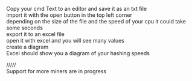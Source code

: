 Copy your cmd Text to an editor and save it as an txt file <br>
import it with the open button in the top left corner<br>
depending on the size of the file and the speed of your cpu it could take some seconds<br>
export it to an excel file<br>
open it with excel and you will see many values<br>
create a diagram<br>
Excel should show you a diagram of your hashing speeds<br>

/////<br>
Support for more miners are in progress
